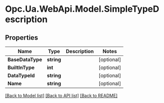# Opc.Ua.WebApi.Model.SimpleTypeDescription

## Properties

Name | Type | Description | Notes
------------ | ------------- | ------------- | -------------
**BaseDataType** | **string** |  | [optional] 
**BuiltInType** | **int** |  | [optional] 
**DataTypeId** | **string** |  | [optional] 
**Name** | **string** |  | [optional] 

[[Back to Model list]](../README.md#documentation-for-models) [[Back to API list]](../README.md#documentation-for-api-endpoints) [[Back to README]](../README.md)

